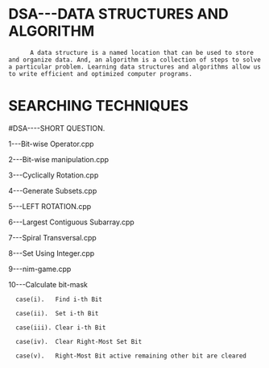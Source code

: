 # DSA---DATA STRUCTURES AND ALGORITHM
          A data structure is a named location that can be used to store and organize data. And, an algorithm is a collection of steps to solve a particular problem. Learning data structures and algorithms allow us to write efficient and optimized computer programs.

# SEARCHING TECHNIQUES


#DSA----SHORT QUESTION. 


1---Bit-wise Operator.cpp

2---Bit-wise manipulation.cpp

3---Cyclically Rotation.cpp

4---Generate Subsets.cpp

5---LEFT ROTATION.cpp

6---Largest Contiguous Subarray.cpp

7---Spiral Transversal.cpp

8---Set Using Integer.cpp

9---nim-game.cpp

10---Calculate bit-mask

      case(i).   Find i-th Bit
      
      case(ii).  Set i-th Bit
      
      case(iii). Clear i-th Bit
      
      case(iv).  Clear Right-Most Set Bit
      
      case(v).   Right-Most Bit active remaining other bit are cleared
